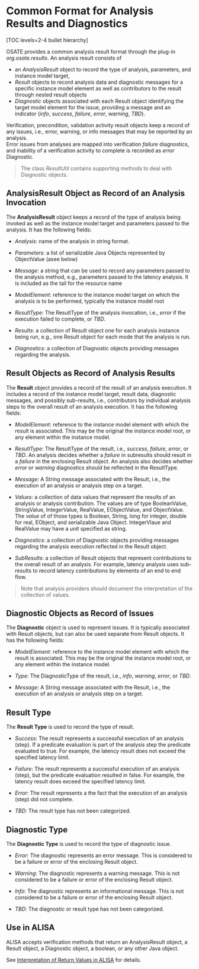 <!--
Copyright (c) 2004-2022 Carnegie Mellon University and others. (see Contributors file). 
All Rights Reserved.

NO WARRANTY. ALL MATERIAL IS FURNISHED ON AN "AS-IS" BASIS. CARNEGIE MELLON UNIVERSITY MAKES NO WARRANTIES OF ANY
KIND, EITHER EXPRESSED OR IMPLIED, AS TO ANY MATTER INCLUDING, BUT NOT LIMITED TO, WARRANTY OF FITNESS FOR PURPOSE
OR MERCHANTABILITY, EXCLUSIVITY, OR RESULTS OBTAINED FROM USE OF THE MATERIAL. CARNEGIE MELLON UNIVERSITY DOES NOT
MAKE ANY WARRANTY OF ANY KIND WITH RESPECT TO FREEDOM FROM PATENT, TRADEMARK, OR COPYRIGHT INFRINGEMENT.

This program and the accompanying materials are made available under the terms of the Eclipse Public License 2.0
which is available at https://www.eclipse.org/legal/epl-2.0/
SPDX-License-Identifier: EPL-2.0

Created, in part, with funding and support from the United States Government. (see Acknowledgments file).

This program includes and/or can make use of certain third party source code, object code, documentation and other
files ("Third Party Software"). The Third Party Software that is used by this program is dependent upon your system
configuration. By using this program, You agree to comply with any and all relevant Third Party Software terms and
conditions contained in any such Third Party Software or separate license file distributed with such Third Party
Software. The parties who own the Third Party Software ("Third Party Licensors") are intended third party benefici-
aries to this license with respect to the terms applicable to their Third Party Software. Third Party Software li-
censes only apply to the Third Party Software and not any other portion of this program or this program as a whole.
-->
# Common Format for Analysis Results and Diagnostics

[TOC levels=2-4 bullet hierarchy]


OSATE provides a common analysis result format through the plug-in
*org.osate.results*. An analysis result consists of 
* an *AnalysisResult* object to record the type of analysis, parameters, and instance model target,
* *Result* objects to record analysis data and diagnostic messages for a specific instance model element as well as contributors to the result through nested result objects
* *Diagnostic* objects associated with each Result object identifying the target model element for the issue, providing a message and an indicator (*info*, *success*, *failure*, *error*, *warning*, *TBD*).

Verification, precondition, validation activity result objects keep
a record of any issues, i.e., error, warning, or info messages that may be reported by an analysis.  
Error issues from analyses are mapped into verification *failure* diagnostics, and inability of a verification activity to complete is recorded as *error* Diagnostic.

> The class *ResultUtil* contains supporting methods to deal with Diagnostic objects.

## AnalysisResult Object as Record of an Analysis Invocation

The **AnalysisResult** object keeps a record of the type of analysis being invoked as well as the instance model target and parameters passed to the analysis. It has the following fields:

* *Analysis*: name of the analysis in string format. 

* *Parameters*: a list of serializable Java Objects represented by ObjectValue (asee below)

* *Message*: a string that can be used to record any parameters passed to the analysis method, e.g., parameters passed to the latency analysis. It is included as the tail for the resource name

* *ModelElement*: reference to the instance model target on which the analysis is to be performed, typically the instance model root

* *ResultType*: The ResultType of the analysis invocation, i.e., *error* if the execution failed to complete, or *TBD*.  

* *Results*: a collection of Result object one for each analysis instance being run, e.g., one Result object for each mode that the analysis is run.

* *Diagnostics*: a collection of Diagnostic objects providing messages regarding the analysis.


## Result Objects as Record of Analysis Results

The **Result** object provides a record of the result of an analysis execution. It includes a record of the instance model target, result data, diagnostic messages, and possibly sub-results, i.e., contributors by individual analysis steps to the overall result of an analysis execution. It has the following fields:

* *ModelElement*: reference to the instance model element with which the result is associated. This may be the original the instance model root, or any element within the instance model.

* *ResultType*: The ResultType of the result, i.e., *success*, *failure*, *error*, or *TBD*.  An analysis decides whether a *failure* in subresults should result in a *failure* in the enclosing Result object. An analysis also decides whether *error* or *warning* diagnostics should be reflected in the ResultType.  

* *Message*: A String message associated with the Result, i.e., the execution of an analysis or analysis step on a target. 

* *Values*: a collection of data values that represent the results of an analysis or analysis contribution. The values are of type BooleanValue, StringValue, IntegerValue, RealValue, EObjectValue, and ObjectValue. The *value* of of those types is Boolean, String, long for integer, double for real, EObject, and serializable Java Object. IntegerVlaue and RealValue may have a *unit* specified as string. 

* *Diagnostics*: a collection of Diagnostic objects providing messages regarding the analysis execution reflected in the Result object.

* *SubResults*: a collection of Result objects that represent contributions to the overall result of an analysis. For example, latency analysis uses sub-results to record latency contributions by elements of an end to end flow.

> Note that analysis providers should document the interpretation of the collection of values. 


## Diagnostic Objects as Record of Issues

The **Diagnostic** object is used to represent issues. It is typically associated with Result objects, but can also be used separate from Result objects. 
It has the following fields:

* *ModelElement*: reference to the instance model element with which the result is associated. This may be the original the instance model root, or any element within the instance model.

* *Type*: The DiagnosticType of the result, i.e., *info*, *warning*, *error*, or *TBD*.  

* *Message*: A String message associated with the Result, i.e., the execution of an analysis or analysis step on a target. 

## Result Type

The **Result Type** is used to record the type of result.

* *Success*: The result represents a successful execution of an analysis (step). If a predicate evaluation is part of the analysis step the predicate evaluated to true.  For example, the latency result does not exceed the specified latency limit.

* *Failure*: The result represents a successful execution of an analysis (step), but the predicate evaluation resulted in false. For example, the latency result does exceed the specified latency limit.

* *Error*: The result represents a the fact that the execution of an analysis (step) did not complete. 

* *TBD*: The result type has not been categorized.

## Diagnostic Type

The **Diagnostic Type** is used to record the type of diagnostic issue.

* *Error*: The diagnostic represents an error message. This is considered to be a failure or error of the enclosing Result object.

* *Warning*: The diagnostic represents a warning message. This is not considered to be a failure or error of the enclosing Result object.

* *Info*: The diagnostic represents an informational message. This is not considered to be a failure or error of the enclosing Result object.

* *TBD*: The diagnostic or result type has not been categorized.


## Use in ALISA

ALISA accepts verification methods that return an AnalysisResult object, a Result object, a Diagnostic object, a boolean, or any other Java object.

See [Interpretation of Return Values in ALISA](VerifyDoc.html#interpretation-of-return) for details.